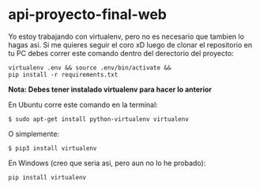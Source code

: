 # api-proyecto-final-web

Yo estoy trabajando con virtualenv, pero no es necesario que tambien lo hagas asi. Si me quieres seguir el coro xD luego de clonar el repositorio en tu PC debes correr este comando dentro del derectorio del proyecto:

<code>virtualenv .env && source .env/bin/activate && pip install -r requirements.txt</code>

<b>Nota: Debes tener instalado virtualenv para hacer lo anterior</b>

En Ubuntu corre este comando en la terminal:

<code>$ sudo apt-get install python-virtualenv virtualenv</code>

O simplemente:

<code>$ pip3 install virtualenv</code>

En Windows (creo que seria asi, pero aun no lo he probado):

<code>pip install virtualenv</code>
